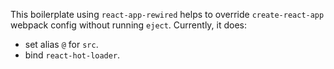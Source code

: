 This boilerplate using `react-app-rewired` helps to override `create-react-app` webpack config without running `eject`. Currently, it does:

- set alias `@` for `src`.
- bind `react-hot-loader`.
